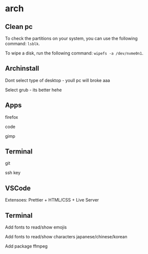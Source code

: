 # arch


## Clean pc

To check the partitions on your system, you can use the following command: `lsblk`.

To wipe a disk, run the following command: `wipefs -a /dev/nvme0n1`.


## Archinstall

Dont select type of desktop - youll pc will broke aaa

Select grub - its better hehe




## Apps

firefox

code

gimp



## Terminal

git

ssh key

## VSCode

Extensoes: Prettier + HTML/CSS + Live Server



## Terminal

Add fonts to read/show emojis

Add fonts to read/show characters japanese/chinese/korean

Add package ffmpeg 

